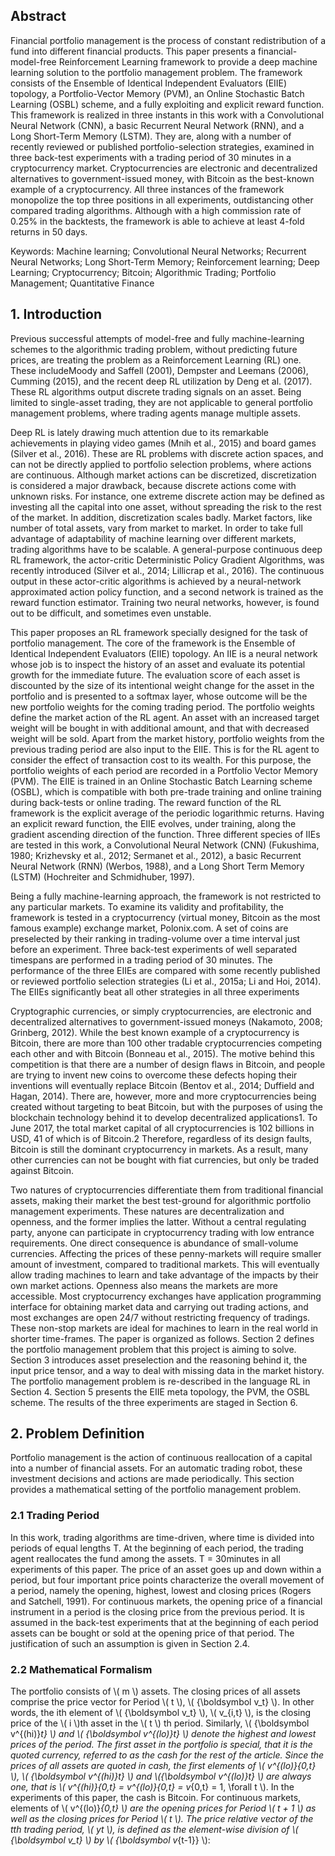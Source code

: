 ## Abstract

Financial portfolio management is the process of constant redistribution of a fund into different financial products. This paper presents a financial-model-free Reinforcement Learning framework to provide a deep machine learning solution to the portfolio management problem. The framework consists of the Ensemble of Identical Independent Evaluators (EIIE) topology, a Portfolio-Vector Memory (PVM), an Online Stochastic Batch Learning (OSBL) scheme, and a fully exploiting and explicit reward function. This framework is realized in three instants in this work with a Convolutional Neural Network (CNN), a basic Recurrent Neural Network (RNN), and a Long Short-Term Memory (LSTM). They are, along with a number of recently reviewed or published portfolio-selection strategies, examined in three back-test experiments with a trading period of 30 minutes in a cryptocurrency market. Cryptocurrencies are electronic and decentralized alternatives to government-issued money, with Bitcoin as the best-known example of a cryptocurrency. All three instances of the framework monopolize the top three positions in all experiments, outdistancing other compared trading algorithms. Although with a high commission rate of 0.25% in the backtests, the framework is able to achieve at least 4-fold returns in 50 days.

Keywords: Machine learning; Convolutional Neural Networks; Recurrent Neural Networks;
Long Short-Term Memory; Reinforcement learning; Deep Learning; Cryptocurrency;
Bitcoin; Algorithmic Trading; Portfolio Management; Quantitative Finance

## 1. Introduction

Previous successful attempts of model-free and fully machine-learning schemes to the algorithmic trading problem, without predicting future prices, are treating the problem as a Reinforcement Learning (RL) one. These includeMoody and Saffell (2001), Dempster and Leemans (2006), Cumming (2015), and the recent deep RL utilization by Deng et al. (2017). These RL algorithms output discrete trading signals on an asset. Being limited to single-asset trading, they are not applicable to general portfolio management problems, where trading agents manage multiple assets. 

Deep RL is lately drawing much attention due to its remarkable achievements in playing video games (Mnih et al., 2015) and board games (Silver et al., 2016). These are RL problems with discrete action spaces, and can not be directly applied to portfolio selection problems, where actions are continuous. Although market actions can be discretized, discretization is considered a major drawback, because discrete actions come with unknown risks. For instance, one extreme discrete action may be defined as investing all the capital into one asset, without spreading the risk to the rest of the market. In addition, discretization scales badly. Market factors, like number of total assets, vary from market to market. In order to take full advantage of adaptability of machine learning over different markets, trading algorithms have to be scalable. A general-purpose continuous deep RL framework, the actor-critic Deterministic Policy Gradient Algorithms, was recently introduced (Silver et al., 2014; Lillicrap et al., 2016). The continuous output in these actor-critic algorithms is achieved by a neural-network approximated action policy function, and a second network is trained as the reward function estimator. Training two neural networks, however, is found out to be difficult, and sometimes even unstable. 

This paper proposes an RL framework specially designed for the task of portfolio management. The core of the framework is the Ensemble of Identical Independent Evaluators (EIIE) topology. An IIE is a neural network whose job is to inspect the history of an asset and evaluate its potential growth for the immediate future. The evaluation score of each asset is discounted by the size of its intentional weight change for the asset in the portfolio and is presented to a softmax layer, whose outcome will be the new portfolio weights for the coming trading period. The portfolio weights define the market action of the RL agent. An asset with an increased target weight will be bought in with additional amount, and that with decreased weight will be sold. Apart from the market history, portfolio weights from the previous trading period are also input to the EIIE. This is for the RL agent to consider the effect of transaction cost to its wealth. For this purpose, the portfolio weights of each period are recorded in a Portfolio Vector Memory (PVM). The EIIE is trained in an Online Stochastic Batch Learning scheme (OSBL), which is compatible with both pre-trade training and online training during back-tests or online trading. The reward function of the RL framework is the explicit average of the periodic logarithmic returns. Having an explicit reward function, the EIIE evolves, under training, along the gradient ascending direction of the function. Three different species of IIEs are tested in this work, a Convolutional Neural Network (CNN) (Fukushima, 1980; Krizhevsky et al., 2012; Sermanet et al., 2012), a basic Recurrent Neural Network (RNN) (Werbos, 1988), and a Long Short Term Memory (LSTM) (Hochreiter and Schmidhuber, 1997). 


Being a fully machine-learning approach, the framework is not restricted to any particular markets. To examine its validity and profitability, the framework is tested in a cryptocurrency (virtual money, Bitcoin as the most famous example) exchange market, Polonix.com. A set of coins are preselected by their ranking in trading-volume over a time interval just before an experiment. Three back-test experiments of well separated timespans are performed in a trading period of 30 minutes. The performance of the three EIIEs are compared with some recently published or reviewed portfolio selection strategies (Li et al., 2015a; Li and Hoi, 2014). The EIIEs significantly beat all other strategies in all three experiments 

Cryptographic currencies, or simply cryptocurrencies, are electronic and decentralized alternatives to government-issued moneys (Nakamoto, 2008; Grinberg, 2012). While the best known example of a cryptocurrency is Bitcoin, there are more than 100 other tradable cryptocurrencies competing each other and with Bitcoin (Bonneau et al., 2015). The motive behind this competition is that there are a number of design flaws in Bitcoin, and people are trying to invent new coins to overcome these defects hoping their inventions will eventually replace Bitcoin (Bentov et al., 2014; Duffield and Hagan, 2014). There are, however, more and more cryptocurrencies being created without targeting to beat Bitcoin, but with the purposes of using the blockchain technology behind it to develop decentralized applications1. To June 2017, the total market capital of all cryptocurrencies is 102 billions in USD, 41 of which is of Bitcoin.2 Therefore, regardless of its design faults, Bitcoin is still the dominant cryptocurrency in markets. As a result, many other currencies can not be bought with fiat currencies, but only be traded against Bitcoin. 

Two natures of cryptocurrencies differentiate them from traditional financial assets, making their market the best test-ground for algorithmic portfolio management experiments. These natures are decentralization and openness, and the former implies the latter. Without a central regulating party, anyone can participate in cryptocurrency trading with low entrance requirements. One direct consequence is abundance of small-volume currencies. Affecting the prices of these penny-markets will require smaller amount of investment, compared to traditional markets. This will eventually allow trading machines to learn and take advantage of the impacts by their own market actions. Openness also means the markets are more accessible. Most cryptocurrency exchanges have application programming interface for obtaining market data and carrying out trading actions, and most exchanges are open 24/7 without restricting frequency of tradings. These non-stop markets are ideal for machines to learn in the real world in shorter time-frames. The paper is organized as follows. Section 2 defines the portfolio management problem that this project is aiming to solve. Section 3 introduces asset preselection and the reasoning behind it, the input price tensor, and a way to deal with missing data in the market history. The portfolio management problem is re-described in the language RL in Section 4. Section 5 presents the EIIE meta topology, the PVM, the OSBL scheme. The results of the three experiments are staged in Section 6.

## 2. Problem Definition 

Portfolio management is the action of continuous reallocation of a capital into a number of financial assets. For an automatic trading robot, these investment decisions and actions are made periodically. This section provides a mathematical setting of the portfolio management problem. 

### 2.1 Trading Period 

In this work, trading algorithms are time-driven, where time is divided into periods of equal lengths T. At the beginning of each period, the trading agent reallocates the fund among the assets. T = 30minutes in all experiments of this paper. The price of an asset goes up and down within a period, but four important price points characterize the overall movement of a period, namely the opening, highest, lowest and closing prices (Rogers and Satchell, 1991). For continuous markets, the opening price of a financial instrument in a period is the closing price from the previous period. It is assumed in the back-test experiments that at the beginning of each period assets can be bought or sold at the opening price of that period. The justification of such an assumption is given in Section 2.4.

### 2.2 Mathematical Formalism 

The portfolio consists of \\( m \\) assets. The closing prices of all assets comprise the price vector for Period \\( t \\),  \\( {\boldsymbol v_t} \\). In other words, the ith element of \\( {\boldsymbol v_t} \\), \\( v_{i,t} \\), is the closing price of the \\( i \\)th asset in the \\( t \\) th period. Similarly, \\( {\boldsymbol v^{(hi)}_t} \\) and \\( {\boldsymbol v^{(lo)}_t} \\) denote the highest and lowest prices of the period. The first asset in the portfolio is special, that it is the quoted currency, referred to as the cash for the rest of the article. Since the prices of all assets are quoted in cash, the first elements of \\( v^{(lo)}_{0,t} \\), \\( {\boldsymbol v^{(hi)}_t} \\) and \\({\boldsymbol v^{(lo)}_t} \\) are always one, that is \\( v^{(hi)}_{0,t} = v^{(lo)}_{0,t} = v_{0,t} = 1, \forall t \\). In the experiments of this paper, the cash is Bitcoin. For continuous markets, elements of \\( v^{(lo)}_{0,t} \\) are the opening prices for Period \\( t + 1 \\) as well as the closing prices for Period \\( t \\). The price relative vector of the tth trading period, \\( yt \\), is defined as the element-wise division of \\( {\boldsymbol v_t} \\) by \\( {\boldsymbol v_{t-1}} \\):

